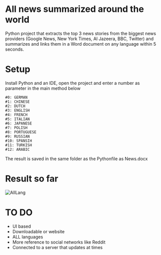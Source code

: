 # All news summarized around the world
Python project that extracts the top 3 news stories from the biggest news providers (Google News, New York Times, Al Jazeera, BBC, Twitter) and summarizes and links them in a Word document on any language within 5 seconds.

# Setup
Install Python and an IDE, open the project and enter a number as parameter in the main method below

    #0: GERMAN
    #1: CHINESE
    #2: DUTCH
    #3: ENGLISH
    #4: FRENCH
    #5: ITALIAN
    #6: JAPANESE
    #7: POLISH
    #8: PORTUGUESE
    #9: RUSSIAN
    #10: SPANSIH
    #11: TURKISH
    #12: ARABIC

The result is saved in the same folder as the Pythonfile as News.docx

# Result so far
![AllLang](https://user-images.githubusercontent.com/65668541/110280091-85d72680-7fda-11eb-9b90-e7b6343afc28.png)

# TO DO

- UI based
- Downloadable or website
- ALL languages
- More reference to social networks like Reddit
- Connected to a server that updates at times
